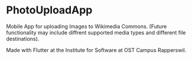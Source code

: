 # PhotoUploadApp
Mobile App for uploading Images to Wikimedia Commons. (Future functionality may include diffrent supported media types and different file destinations).

Made with Flutter at the Institute for Software at OST Campus Rapperswil.
